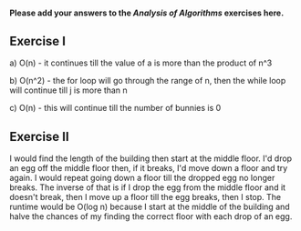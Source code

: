 #### Please add your answers to the ***Analysis of  Algorithms*** exercises here.

## Exercise I

a) O(n) - it continues till the value of a is more than the product of n^3


b) O(n^2) - the for loop will go through the range of n, then the while loop will continue till j is more than n


c) O(n) - this will continue till the number of bunnies is 0

## Exercise II

I would find the length of the building then start at the middle floor. I'd drop an egg off the middle floor then, if it breaks, I'd move down a floor and try again. I would repeat going down a floor till the dropped egg no longer breaks.
The inverse of that is if I drop the egg from the middle floor and it doesn't break, then I move up a floor till the egg breaks, then I stop.
The runtime would be O(log n) because I start at the middle of the building and halve the chances of my finding the correct floor with each drop of an egg.
